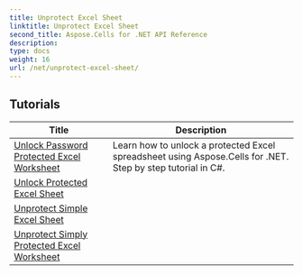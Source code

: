 ```yaml
---
title: Unprotect Excel Sheet
linktitle: Unprotect Excel Sheet
second_title: Aspose.Cells for .NET API Reference
description: 
type: docs
weight: 16
url: /net/unprotect-excel-sheet/
---
```


## Tutorials 
| Title | Description |
| --- | --- |
| [Unlock Password Protected Excel Worksheet](./unlock-password-protected-excel-worksheet/) | Learn how to unlock a protected Excel spreadsheet using Aspose.Cells for .NET. Step by step tutorial in C#. |  
| [Unlock Protected Excel Sheet](./unlock-protected-excel-sheet/) |  |  
| [Unprotect Simple Excel Sheet](./unprotect-simple-excel-sheet/) |  |  
| [Unprotect Simply Protected Excel Worksheet](./unprotect-simply-protected-excel-worksheet/) |  |  
